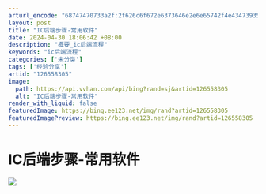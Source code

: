 ```yaml
---
arturl_encode: "68747470733a2f:2f626c6f672e6373646e2e6e65742f4e43473935313230342f:61727469636c652f64657461696c732f313236353538333035"
layout: post
title: "IC后端步骤-常用软件"
date: 2024-04-30 18:06:42 +08:00
description: "概要_ic后端流程"
keywords: "ic后端流程"
categories: ['未分类']
tags: ['经验分享']
artid: "126558305"
image:
  path: https://api.vvhan.com/api/bing?rand=sj&artid=126558305
  alt: "IC后端步骤-常用软件"
render_with_liquid: false
featuredImage: https://bing.ee123.net/img/rand?artid=126558305
featuredImagePreview: https://bing.ee123.net/img/rand?artid=126558305
---
```


# IC后端步骤-常用软件

![](https://i-blog.csdnimg.cn/blog_migrate/0e33130a597eeb95526221ec2d883bf0.jpeg)